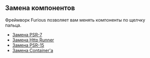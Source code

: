 ## Замена компонентов

Фреймворк Furious позволяет вам менять компоненты по щелчку пальца.

* [Замена PSR-7](psr7.md)
* [Замена Http Runner](runner.md)
* [Замена PSR-15](psr15.md)
* [Замена Container'а](container.md)